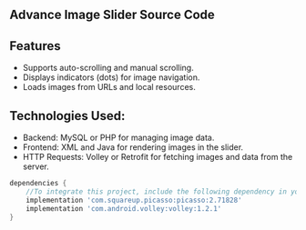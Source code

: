 ## Advance Image Slider Source Code




## Features
- Supports auto-scrolling and manual scrolling.
- Displays indicators (dots) for image navigation.
- Loads images from URLs and local resources.

## Technologies Used:
- Backend: MySQL or PHP for managing image data.
- Frontend: XML and Java for rendering images in the slider.
- HTTP Requests: Volley or Retrofit for fetching images and data from the server.


```groovy 
dependencies {
    //To integrate this project, include the following dependency in your build.gradle (app-level) file:
    implementation 'com.squareup.picasso:picasso:2.71828'
    implementation 'com.android.volley:volley:1.2.1'
}



